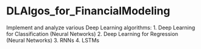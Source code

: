 # DLAlgos_for_FinancialModeling
Implement and analyze various Deep Learning algorithms: 1. Deep Learning for Classification (Neural Networks) 2. Deep Learning for Regression (Neural Networks) 3. RNNs 4. LSTMs
